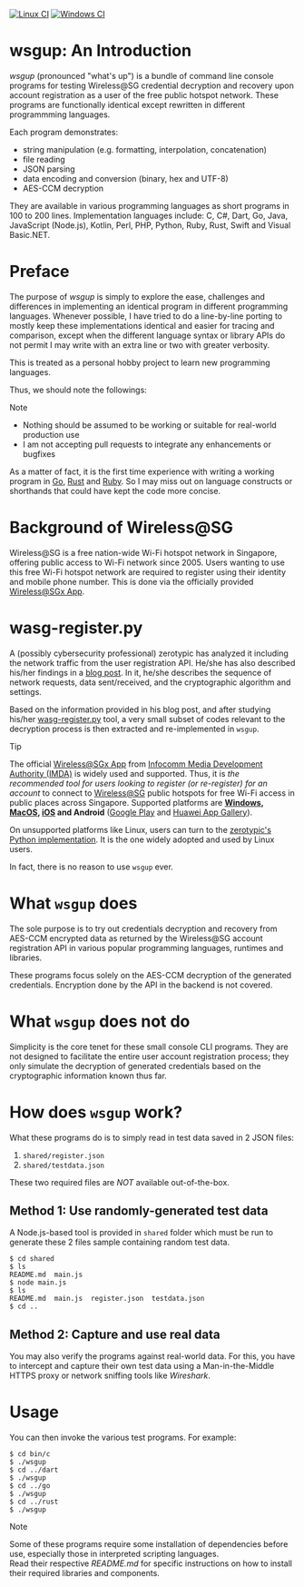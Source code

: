 [![Linux CI](https://github.com/gyk4j/wsgup/actions/workflows/linux.yml/badge.svg)](https://github.com/gyk4j/wsgup/actions/workflows/linux.yml)
[![Windows CI](https://github.com/gyk4j/wsgup/actions/workflows/windows.yml/badge.svg)](https://github.com/gyk4j/wsgup/actions/workflows/windows.yml)

# wsgup: An Introduction

*wsgup* (pronounced "what's up") is a bundle of command line console programs
for testing Wireless@SG credential decryption and recovery upon account 
registration as a user of the free public hotspot network. These programs are 
functionally identical except rewritten in different programmming languages.

Each program demonstrates:

- string manipulation (e.g. formatting, interpolation, concatenation)
- file reading
- JSON parsing
- data encoding and conversion (binary, hex and UTF-8)
- AES-CCM decryption

They are available in various programming languages as short programs in 100 to 
200 lines. Implementation languages include: C, C#, Dart, Go, Java, JavaScript 
(Node.js), Kotlin, Perl, PHP, Python, Ruby, Rust, Swift and Visual Basic.NET.

# Preface

The purpose of *wsgup* is simply to explore the ease, challenges and 
differences in implementing an identical program in different programming 
languages. Whenever possible, I have tried to do a line-by-line porting to 
mostly keep these implementations identical and easier for tracing and 
comparison, except when the different language syntax or library APIs do not 
permit I may write with an extra line or two with greater verbosity.

This is treated as a personal hobby project to learn new programming languages. 

Thus, we should note the followings:

> [!NOTE]
> - Nothing should be assumed to be working or suitable for real-world 
> production use
> - I am not accepting pull requests to integrate any enhancements or bugfixes
>
> As a matter of fact, it is the first time experience with writing a working
> program in [Go](https://go.dev), [Rust](https://www.rust-lang.org) and 
> [Ruby](https://www.ruby-lang.org). So I may miss out on language constructs
> or shorthands that could have kept the code more concise.

# Background of Wireless@SG

Wireless@SG is a free nation-wide Wi-Fi hotspot network in Singapore, offering 
public access to Wi-Fi network since 2005. Users wanting to use this free Wi-Fi 
hotspot network are required to register using their identity and mobile phone 
number. This is done via the officially provided 
[Wireless@SGx App][connect-wireless-sg]. 

# wasg-register.py

A (possibly cybersecurity professional) zerotypic has analyzed it including the 
network traffic from the user registration API. He/she has also described 
his/her findings in a [blog post][making-wireless-sgx-work-on-linux]. In it, 
he/she describes the sequence of network requests, data sent/received, and the 
cryptographic algorithm and settings.

Based on the information provided in his blog post, and after studying his/her 
[wasg-register.py][wasg-register] tool, a very small subset of codes relevant
to the decryption process is then extracted and re-implemented in `wsgup`.

> [!TIP]  
> The official [Wireless@SGx App][connect-wireless-sg] from 
> [Infocomm Media Development Authority (IMDA)][imda] is widely used and 
> supported. Thus, it is *the recommended tool for users looking to register 
> (or re-register) for an account* to connect to [Wireless@SG][wireless-sg] 
> public hotspots for free Wi-Fi access in public places across Singapore.
> Supported platforms are **[Windows][windows], [MacOS][macos], [iOS][ios] and 
> Android** ([Google Play][google-play] and 
> [Huawei App Gallery][huawei-appgallery]).
>
> On unsupported platforms like Linux, users can turn to the 
> [zerotypic's Python implementation][wasg-register]. It is the one widely 
> adopted and used by Linux users.
> 
> In fact, there is no reason to use `wsgup` ever.

# What `wsgup` does

The sole purpose is to try out credentials decryption and recovery from AES-CCM
encrypted data as returned by the Wireless@SG account registration API in 
various popular programming languages, runtimes and libraries.

These programs focus solely on the AES-CCM decryption of the generated 
credentials. Encryption done by the API in the backend is not covered.

# What `wsgup` does not do

Simplicity is the core tenet for these small console CLI programs. They are not
designed to facilitate the entire user account registration process; they only 
simulate the decryption of generated credentials based on the cryptographic
information known thus far. 

# How does `wsgup` work?

What these programs do is to simply read in test data saved in 2 JSON files:

1. `shared/register.json`
2. `shared/testdata.json`

These two required files are *NOT* available out-of-the-box.

## Method 1: Use randomly-generated test data

A Node.js-based tool is provided in `shared` folder which must be run to 
generate these 2 files sample containing random test data.

```
$ cd shared
$ ls
README.md  main.js
$ node main.js
$ ls
README.md  main.js  register.json  testdata.json
$ cd ..
```

## Method 2: Capture and use real data

You may also verify the programs against real-world data. For this, you have to 
intercept and capture their own test data using a Man-in-the-Middle HTTPS 
proxy or network sniffing tools like *Wireshark*.

# Usage

You can then invoke the various test programs. For example:

```
$ cd bin/c
$ ./wsgup
$ cd ../dart
$ ./wsgup
$ cd ../go
$ ./wsgup
$ cd ../rust
$ ./wsgup
```

> [!NOTE]
> Some of these programs require some installation of dependencies before use,
> especially those in interpreted scripting languages.  
> Read their respective *README.md* for specific instructions on how to install
> their required libraries and components.

[making-wireless-sgx-work-on-linux]: https://zerotypic.medium.com/making-wireless-sgx-work-on-linux-92216c66fdb7
[wasg-register]: https://github.com/zerotypic/wasg-register
[wireless-sg]: https://www.imda.gov.sg/how-we-can-help/wireless-at-sg
[connect-wireless-sg]: https://www.imda.gov.sg/how-we-can-help/wireless-at-sg/wireless-at-sg-for-consumers
[imda]: https://www.imda.gov.sg/
[windows]: https://www.imda.gov.sg/how-we-can-help/wireless-at-sg/wireless-at-sg-for-consumers
[macos]: https://apps.apple.com/us/app/wireless-sg-new/id1449928544?ls=1&mt=12
[ios]: https://apps.apple.com/us/app/wireless-sg-new/id1449928538?ls=1
[google-play]: https://play.google.com/store/apps/details?id=sg.gov.imda.wsgapp2_android&hl=en&pli=1
[huawei-appgallery]: https://appgallery.huawei.com/app/C107485705?sharePrepath=ag&channelId=IMDA%20Webpage&id=dd9887a5b5f247309c410110a0595f04&s=DAA3256D2A32CFFEBA648B437A2F5EAF7DD776ABCE2B37FFC3A408B6AE3CB109&detailType=0&v=&callType=AGDLINK&installType=0000&shareTo=qrcode

